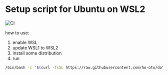 # Setup script for Ubuntu on WSL2

![CI](https://github.com/ho-oto/dotfiles-for-wsl2/workflows/CI/badge.svg)

how to use:

1. enable WSL
2. update WSL1 to WSL2
3. install some distribution
4. run

```bash
/bin/bash -c "$(curl -fsSL https://raw.githubusercontent.com/ho-oto/dotfiles-for-wsl2/master/setup)"
```
